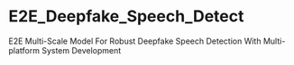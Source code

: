 # E2E_Deepfake_Speech_Detect
E2E Multi-Scale Model For Robust Deepfake Speech Detection With Multi-platform System Development
